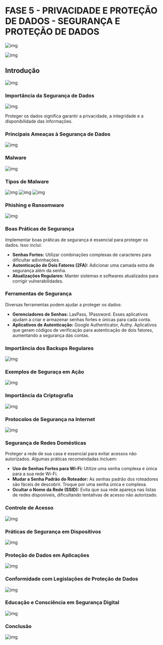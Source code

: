 # FASE 5 - PRIVACIDADE E PROTEÇÃO DE DADOS - SEGURANÇA E PROTEÇÃO DE DADOS

![img](./img/fase5_privacidade_seguranca_dados_1_1.png)

![img](./img/fase5_privacidade_seguranca_dados_1_2.png)

## Introdução

![img](./img/fase5_privacidade_seguranca_dados_1_3.png)

### Importância da Segurança de Dados

![img](./img/fase5_privacidade_seguranca_dados_1_4.png)

Proteger os dados significa garantir a privacidade, a integridade e a disponibilidade das informações.

### Principais Ameaças à Segurança de Dados

![img](./img/fase5_privacidade_seguranca_dados_1_5.png)

### Malware

![img](./img/fase5_privacidade_seguranca_dados_1_6.png)

### Tipos de Malware

![img](./img/fase5_privacidade_seguranca_dados_1_7.png)
![img](./img/fase5_privacidade_seguranca_dados_1_8.png)
![img](./img/fase5_privacidade_seguranca_dados_1_9.png)

### Phishing e Ransomware

![img](./img/fase5_privacidade_seguranca_dados_1_10.png)

### Boas Práticas de Segurança

Implementar boas práticas de segurança é essencial para proteger os dados. Isso inclui:

* **Senhas Fortes:** Utilizar combinações complexas de caracteres para dificultar adivinhações.
* **Autenticação de Dois Fatores (2FA):** Adicionar uma camada extra de segurança além da senha.
* **Atualizações Regulares:** Manter sistemas e softwares atualizados para corrigir vulnerabilidades.

### Ferramentas de Segurança

Diversas ferramentas podem ajudar a proteger os dados:

* **Gerenciadores de Senhas:** LasPass, 1Password. Esses aplicativos ajudam a criar e armazenar senhas fortes e únicas para cada conta.
* **Aplicativos de Autenticação:** Google Authenticator, Authy. Aplicativos que geram códigos de verificação para autenticação de dois fatores, aumentando a segurança das contas.

### Importância dos Backups Regulares

![img](./img/fase5_privacidade_seguranca_dados_1_11.png)

### Exemplos de Seguraça em Ação

![img](./img/fase5_privacidade_seguranca_dados_1_12.png)

### Importância da Criptografia

![img](./img/fase5_privacidade_seguranca_dados_1_13.png)

### Protocolos de Segurança na Internet

![img](./img/fase5_privacidade_seguranca_dados_1_14.png)

### Segurança de Redes Domésticas

Proteger a rede de sua casa é essencial para evitar acessos não autorizados. Algumas práticas recomendadas incluem:

* **Uso de Senhas Fortes para Wi-Fi:** Utilize uma senha complexa e única para a sua rede Wi-Fi.
* **Mudar a Senha Padrão do Roteador:** As senhas padrão dos roteadores são fáceis de descobrir. Troque por uma senha única e complexa.
* **Ocultar o Nome da Rede (SSID):** Evita que sua rede apareça nas listas de redes disponíveis, dificultando tentativas de acesso não autorizado.

### Controle de Acesso

![img](./img/fase5_privacidade_seguranca_dados_1_15.png)

### Práticas de Segurança em Dispositivos

![img](./img/fase5_privacidade_seguranca_dados_1_16.png)

### Proteção de Dados em Aplicações

![img](./img/fase5_privacidade_seguranca_dados_1_17.png)

### Conformidade com Legislações de Proteção de Dados

![img](./img/fase5_privacidade_seguranca_dados_1_18.png)

### Educação e Consciência em Segurança Digital

![img](./img/fase5_privacidade_seguranca_dados_1_19.png)

### Conclusão

![img](./img/fase5_privacidade_seguranca_dados_1_20.png)
